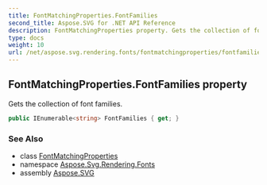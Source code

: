 ```yaml
---
title: FontMatchingProperties.FontFamilies
second_title: Aspose.SVG for .NET API Reference
description: FontMatchingProperties property. Gets the collection of font families
type: docs
weight: 10
url: /net/aspose.svg.rendering.fonts/fontmatchingproperties/fontfamilies/
---
```

## FontMatchingProperties.FontFamilies property

Gets the collection of font families.

```csharp
public IEnumerable<string> FontFamilies { get; }
```

### See Also

* class [FontMatchingProperties](../)
* namespace [Aspose.Svg.Rendering.Fonts](../../fontmatchingproperties/)
* assembly [Aspose.SVG](../../../)

